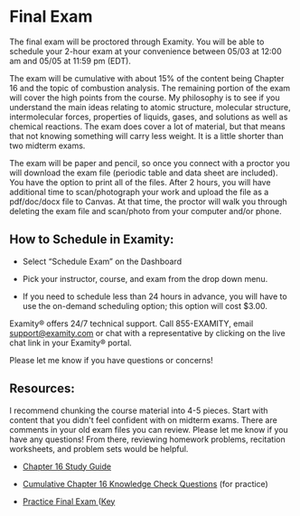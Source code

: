 # Final Exam


The final exam will be proctored through Examity.  You will be able to schedule your 2-hour exam at your convenience between 05/03 at 12:00 am and 05/05 at 11:59 pm (EDT).  

The exam will be cumulative with about 15% of the content being Chapter 16 and the topic of combustion analysis.  The remaining portion of the exam will cover the high points from the course.  My philosophy is to see if you understand the main ideas relating to atomic structure, molecular structure, intermolecular forces, properties of liquids, gases, and solutions as well as chemical reactions.  The exam does cover a lot of material, but that means that not knowing something will carry less weight.  It is a little shorter than two midterm exams.

The exam will be paper and pencil, so once you connect with a proctor you will download the exam file (periodic table and data sheet are included).  You have the option to print all of the files. After 2 hours, you will have additional time to scan/photograph your work and upload the file as a pdf/doc/docx file to Canvas.  At that time, the proctor will walk you through deleting the exam file and scan/photo from your computer and/or phone.

## How to Schedule in Examity:

* Select “Schedule Exam” on the Dashboard

* Pick your instructor, course, and exam from the drop down menu.

* If you need to schedule less than 24 hours in advance, you will have to use the on-demand scheduling option; this option will cost $3.00.


Examity® offers 24/7 technical support.   Call 855-EXAMITY, email support@examity.com or chat with a representative by clicking on the live chat link in your Examity® portal.

Please let me know if you have questions or concerns!


## Resources:
I recommend chunking the course material into 4-5 pieces.  Start with content that you didn't feel confident with on midterm exams.  There are comments in your old exam files you can review.  Please let me know if you have any questions! From there, reviewing homework problems, recitation worksheets, and problem sets would be helpful.  

* [Chapter 16 Study Guide](https://media.ed.science.psu.edu/sites/media/ed/files/documents/ch16studyguide.pdf)

* [Cumulative Chapter 16 Knowledge Check Questions](https://psu.instructure.com/courses/1866869/quizzes/3268989) (for practice)

* [Practice Final Exam ](https://media.ed.science.psu.edu/sites/media/ed/files/documents/practice_final_exam_wcf17.pdf) ([Key](https://media.ed.science.psu.edu/sites/media/ed/files/documents/practice_final_exam_wc_f17_key.pdf)


